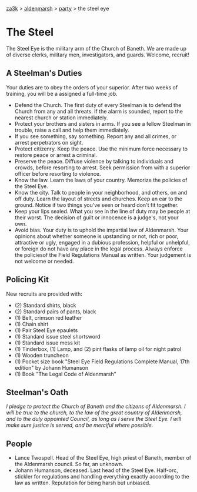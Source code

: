[za3k](/) > [aldenmarsh](/aldenmarsh/) > [party](players1) > the steel eye

# The Steel

The Steel Eye is the military arm of the Church of Baneth. We are made up of diverse clerks, military men, investigators, and guards. Welcome, recruit!

## A Steelman's Duties

Your duties are to obey the orders of your superior. After two weeks of training, you will be a assigned a full-time job.

- Defend the Church. The first duty of every Steelman is to defend the Church from any and all threats. If the alarm is sounded, report to the nearest church or station immediately.
- Protect your brothers and sisters in arms. If you see a fellow Steelman in trouble, raise a call and help them immediately.
- If you see something, say something. Report any and all crimes, or arrest perpetrators on sight.
- Protect citizenry. Keep the peace. Use the minimum force necessary to restore peace or arrest a criminal.
- Preserve the peace. Diffuse violence by talking to individuals and crowds, before resorting to arrest. Seek permission from with a superior officer before resorting to violence. 
- Know the law. Learn the laws of your country. Memorize the policies of the Steel Eye.
- Know the city. Talk to people in your neighborhood, and others, on and off duty. Learn the layout of streets and churches. Keep an ear to the ground. Notice if two things you've seen or heard don't fit together.
- Keep your lips sealed. What you see in the line of duty may be people at their worst. The decision of guilt or innocence is a judge's, not your own.
- Avoid bias. Your duty is to uphold the impartial law of Aldenmarsh. Your opinions about whether someone is upstanding or not, rich or poor, attractive or ugly, engaged in a dubious profession, helpful or unhelpful, or foreign do not have any place in the legal process. Always enforce the policiesof the Field Regulations Manual as written. Your judgement is not welcome or needed.

## Policing Kit

New recruits are provided with:

- (2) Standard shirts, black
- (2) Standard pairs of pants, black
- (1) Belt, crimson red leather
- (1) Chain shirt
- (1) Pair Steel Eye epaulets
- (1) Standard issue steel shortsword
- (1) Standard issue mess kit
- (1) Tinderbox, (1) Lamp, and (2) pint flasks of lamp oil for night patrol
- (1) Wooden truncheon
- (1) Pocket size book "Steel Eye Field Regulations Complete Manual, 17th edition" by Johann Humanson
- (1) Book "The Legal Code of Aldenmarsh"

## Steelman's Oath

*I pledge to protect the Church of Baneth and the citizens of Aldenmarsh. I will be true to the church, to the law of the great country of Aldenmarsh, and to the duly appointed Council, as long as I serve the Steel Eye. I will make sure justice is served, and be merciful where possible.*

## People

- Lance Twospell. Head of the Steel Eye, high priest of Baneth, member of the Aldenmarsh council. So far, an unknown.
- Johann Humanson, deceased. Last head of the Steel Eye. Half-orc, stickler for regulations and handling everything exactly according to the law as written. Reputation for being harsh but unbiased.
